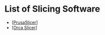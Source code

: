 # List of Slicing Software

- [[PrusaSlicer]]
- [[Orca Slicer]]

[//begin]: # "Autogenerated link references for markdown compatibility"
[PrusaSlicer]: PrusaSlicer "PrusaSlicer"
[Orca Slicer]: <Orca Slicer> "OrcaSlicer"
[//end]: # "Autogenerated link references"